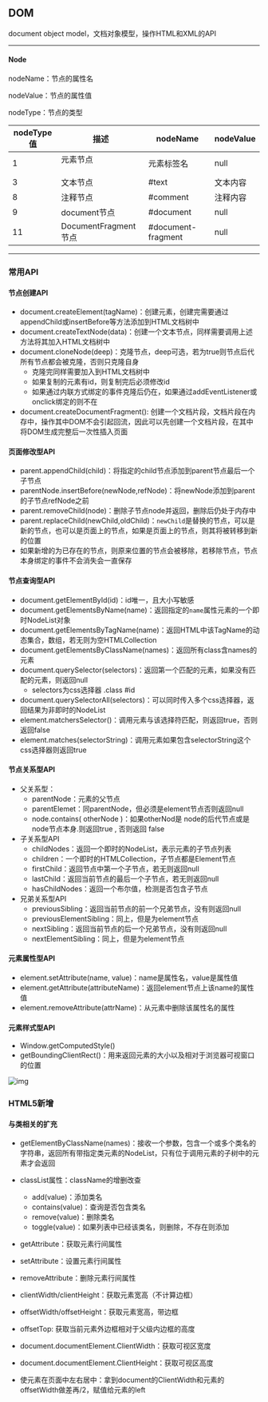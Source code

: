 ## DOM

document object model，文档对象模型，操作HTML和XML的API

---

#### Node

nodeName：节点的属性名

nodeValue：节点的属性值

nodeType：节点的类型

| nodeType值 | 描述                 | nodeName            | nodeValue |
| ---------- | -------------------- | ------------------- | --------- |
| 1          | 元素节点<p> <div>    | 元素标签名          | null      |
| 3          | 文本节点             | #text               | 文本内容  |
| 8          | 注释节点             | #comment            | 注释内容  |
| 9          | document节点         | #document           | null      |
| 11         | DocumentFragment节点 | \#document-fragment | null      |

---

### 常用API

#### 节点创建API

- document.createElement(tagName)：创建元素，创建完需要通过appendChild或insertBefore等方法添加到HTML文档树中
- document.createTextNode(data)：创建一个文本节点，同样需要调用上述方法将其加入HTML文档树中
- document.cloneNode(deep)：克隆节点，deep可选，若为true则节点后代所有节点都会被克隆，否则只克隆自身
  - 克隆完同样需要加入到HTML文档树中
  - 如果复制的元素有id，则复制完后必须修改id
  - 如果通过内联方式绑定的事件克隆后仍在，如果通过addEventListener或onclick绑定的则不在
- document.createDocumentFragment(): 创建一个文档片段，文档片段在内存中，操作其中DOM不会引起回流，因此可以先创建一个文档片段，在其中将DOM生成完整后一次性插入页面

#### 页面修改型API

- parent.appendChild(child)：将指定的child节点添加到parent节点最后一个子节点
- parentNode.insertBefore(newNode,refNode)：将newNode添加到parent的子节点refNode之前
- parent.removeChild(node)：删除子节点node并返回，删除后仍处于内存中
- parent.replaceChild(newChild,oldChild)：`newChild`是替换的节点，可以是新的节点，也可以是页面上的节点，如果是页面上的节点，则其将被转移到新的位置
- 如果新增的为已存在的节点，则原来位置的节点会被移除，若移除节点，节点本身绑定的事件不会消失会一直保存

#### 节点查询型API

- document.getElementById(id)：id唯一，且大小写敏感
- document.getElementsByName(name)：返回指定的`name`属性元素的一个即时NodeList对象
- document.getElementsByTagName(name)：返回HTML中该TagName的动态集合，数组，若无则为空HTMLCollection
- document.getElementsByClassName(names)：返回所有class含names的元素
- document.querySelector(selectors)：返回第一个匹配的元素，如果没有匹配的元素，则返回null
  - selectors为css选择器 .class #id 
- document.querySelectorAll(selectors)：可以同时传入多个css选择器，返回结果为非即时的NodeList
- element.matchersSelector()：调用元素与该选择符匹配，则返回true，否则返回false
- element.matches(selectorString)：调用元素如果包含selectorString这个css选择器则返回true

#### 节点关系型API

- 父关系型：
  - parentNode：元素的父节点
  - parentElemet：同parentNode，但必须是element节点否则返回null
  - node.contains( otherNode )：如果otherNod是 node的后代节点或是node节点本身.则返回true , 否则返回 false
- 子关系型API
  - childNodes：返回一个即时的NodeList，表示元素的子节点列表
  - children：一个即时的HTMLCollection，子节点都是Element节点
  - firstChild：返回节点中第一个子节点，若无则返回null
  - lastChild：返回当前节点的最后一个子节点，若无则返回null
  - hasChildNodes：返回一个布尔值，检测是否包含子节点
- 兄弟关系型API
  - previousSibling：返回当前节点的前一个兄弟节点，没有则返回null
  - previousElementSibling：同上，但是为element节点
  - nextSibling：返回当前节点的后一个兄弟节点，没有则返回null
  - nextElementSibling：同上，但是为element节点

#### 元素属性型API

- element.setAttribute(name, value)：name是属性名，value是属性值
- element.getAttribute(attributeName)：返回element节点上该name的属性值
- element.removeAttribute(attrName)：从元素中删除该属性名的属性

#### 元素样式型API

- Window.getComputedStyle()
- getBoundingClientRect()：用来返回元素的大小以及相对于浏览器可视窗口的位置

![img](https://user-gold-cdn.xitu.io/2018/6/5/163ceb8ce3986025?imageslim)



### HTML5新增

#### 与类相关的扩充

- getElementByClassName(names)：接收一个参数，包含一个或多个类名的字符串，返回所有带指定类元素的NodeList，只有位于调用元素的子树中的元素才会返回
- classList属性：className的增删改查
  - add(value)：添加类名
  - contains(value)：查询是否包含类名
  - remove(value)：删除类名
  - toggle(value)：如果列表中已经该类名，则删除，不存在则添加

- getAttribute：获取元素行间属性
- setAttribute：设置元素行间属性
- removeAttribute：删除元素行间属性
- clientWidth/clientHeight：获取元素宽高（不计算边框）
- offsetWidth/offsetHeight：获取元素宽高，带边框
- offsetTop: 获取当前元素外边框相对于父级内边框的高度
- document.documentElement.ClientWidth：获取可视区宽度
- document.documentElement.ClientHeight：获取可视区高度
- 使元素在页面中左右居中：拿到document的ClientWidth和元素的offsetWidth做差再/2，赋值给元素的left 